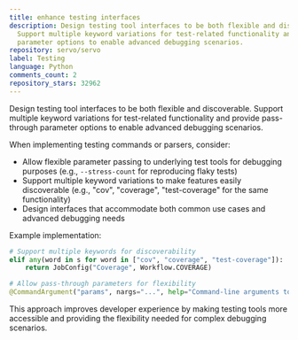 ```yaml
---
title: enhance testing interfaces
description: Design testing tool interfaces to be both flexible and discoverable.
  Support multiple keyword variations for test-related functionality and provide pass-through
  parameter options to enable advanced debugging scenarios.
repository: servo/servo
label: Testing
language: Python
comments_count: 2
repository_stars: 32962
---
```


Design testing tool interfaces to be both flexible and discoverable. Support multiple keyword variations for test-related functionality and provide pass-through parameter options to enable advanced debugging scenarios.

When implementing testing commands or parsers, consider:
- Allow flexible parameter passing to underlying test tools for debugging purposes (e.g., `--stress-count` for reproducing flaky tests)
- Support multiple keyword variations to make features easily discoverable (e.g., "cov", "coverage", "test-coverage" for the same functionality)
- Design interfaces that accommodate both common use cases and advanced debugging needs

Example implementation:
```python
# Support multiple keywords for discoverability
elif any(word in s for word in ["cov", "coverage", "test-coverage"]):
    return JobConfig("Coverage", Workflow.COVERAGE)

# Allow pass-through parameters for flexibility
@CommandArgument("params", nargs="...", help="Command-line arguments to be passed through to test runner")
```

This approach improves developer experience by making testing tools more accessible and providing the flexibility needed for complex debugging scenarios.